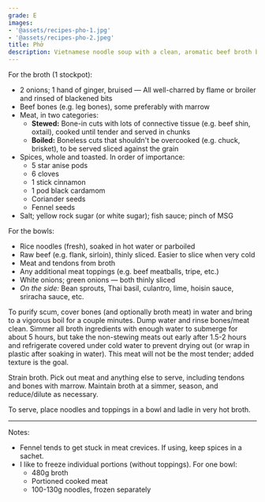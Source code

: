 ```yaml
---
grade: E
images:
- '@assets/recipes-pho-1.jpg'
- '@assets/recipes-pho-2.jpeg'
title: Phở
description: Vietnamese noodle soup with a clean, aromatic beef broth base.
---
```

For the broth (1 stockpot):
- 2 onions; 1 hand of ginger, bruised — All well-charred by flame or broiler and rinsed of blackened bits
- Beef bones (e.g. leg bones), some preferably with marrow
- Meat, in two categories:
    - **Stewed:** Bone-in cuts with lots of connective tissue (e.g. beef shin, oxtail), cooked until tender and served in chunks 
    - **Boiled:** Boneless cuts that shouldn't be overcooked (e.g. chuck, brisket), to be served sliced against the grain
- Spices, whole and toasted. In order of importance:
    - 5 star anise pods
    - 6 cloves
    - 1 stick cinnamon
    - 1 pod black cardamom
    - Coriander seeds
    - Fennel seeds
- Salt; yellow rock sugar (or white sugar); fish sauce; pinch of MSG

For the bowls:
- Rice noodles (fresh), soaked in hot water or parboiled 
- Raw beef (e.g. flank, sirloin), thinly sliced. Easier to slice when very cold
- Meat and tendons from broth
- Any additional meat toppings (e.g. beef meatballs, tripe, etc.)
- White onions; green onions — both thinly sliced
- *On the side:* Bean sprouts, Thai basil, culantro, lime, hoisin sauce, sriracha sauce, etc.


To purify scum, cover bones (and optionally broth meat) in water and bring to a vigorous boil for a couple minutes. Dump water and rinse bones/meat clean. Simmer all broth ingredients with enough water to submerge for about 5 hours, but take the non-stewing meats out early after 1.5-2 hours and refrigerate covered under cold water to prevent drying out (or wrap in plastic after soaking in water). This meat will not be the most tender; added texture is the goal.

Strain broth. Pick out meat and anything else to serve, including tendons and bones with marrow. Maintain broth at a simmer, season, and reduce/dilute as necessary. 

To serve, place noodles and toppings in a bowl and ladle in very hot broth. 

***

Notes:
- Fennel tends to get stuck in meat crevices. If using, keep spices in a sachet.
- I like to freeze individual portions (without toppings). For one bowl:
    - 480g broth
    - Portioned cooked meat
    - 100-130g noodles, frozen separately